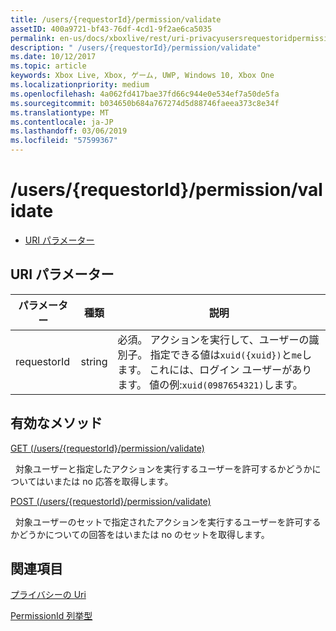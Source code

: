```yaml
---
title: /users/{requestorId}/permission/validate
assetID: 400a9721-bf43-76df-4cd1-9f2ae6ca5035
permalink: en-us/docs/xboxlive/rest/uri-privacyusersrequestoridpermissionvalidate.html
description: " /users/{requestorId}/permission/validate"
ms.date: 10/12/2017
ms.topic: article
keywords: Xbox Live, Xbox, ゲーム, UWP, Windows 10, Xbox One
ms.localizationpriority: medium
ms.openlocfilehash: 4a062fd417bae37fd66c944e0e534ef7a50de5fa
ms.sourcegitcommit: b034650b684a767274d5d88746faeea373c8e34f
ms.translationtype: MT
ms.contentlocale: ja-JP
ms.lasthandoff: 03/06/2019
ms.locfileid: "57599367"
---
```

# <a name="usersrequestoridpermissionvalidate"></a>/users/{requestorId}/permission/validate
 
  * [URI パラメーター](#ID4EQ)
 
<a id="ID4EQ"></a>

 
## <a name="uri-parameters"></a>URI パラメーター
 
| パラメーター| 種類| 説明| 
| --- | --- | --- | 
| requestorId| string| 必須。 アクションを実行して、ユーザーの識別子。 指定できる値は<code>xuid({xuid})</code>と<code>me</code>します。 これには、ログイン ユーザーがあります。 値の例:<code>xuid(0987654321)</code>します。| 
  
<a id="ID4ETB"></a>

 
## <a name="valid-methods"></a>有効なメソッド

[GET (/users/{requestorId}/permission/validate)](uri-privacyusersrequestoridpermissionvalidateget.md)

&nbsp;&nbsp;対象ユーザーと指定したアクションを実行するユーザーを許可するかどうかについてはいまたは no 応答を取得します。

[POST (/users/{requestorId}/permission/validate)](uri-privacyusersrequestoridpermissionvalidatepost.md)

&nbsp;&nbsp;対象ユーザーのセットで指定されたアクションを実行するユーザーを許可するかどうかについての回答をはいまたは no のセットを取得します。
 
<a id="ID4EAC"></a>

 
## <a name="see-also"></a>関連項目
 
<a id="ID4ECC"></a>

   [プライバシーの Uri](atoc-reference-privacyv2.md)

 [PermissionId 列挙型](../../enums/privacy-enum-permissionid.md)

   